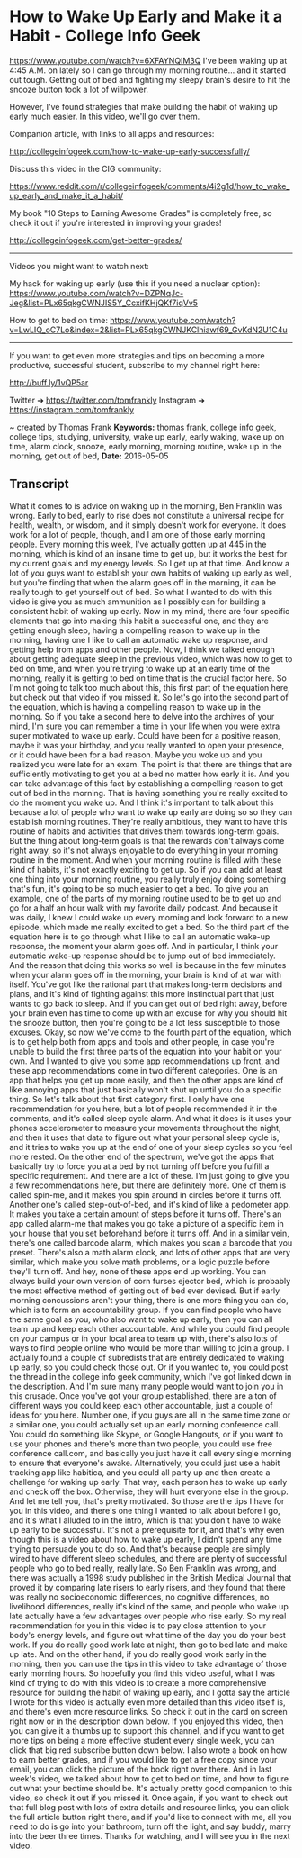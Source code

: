 # How to Wake Up Early and Make it a Habit - College Info Geek
https://www.youtube.com/watch?v=6XFAYNQIM3Q
I've been waking up at 4:45 A.M. on lately so I can go through my morning routine... and it started out tough. Getting out of bed and fighting my sleepy brain's desire to hit the snooze button took a lot of willpower.

However, I've found strategies that make building the habit of waking up early much easier. In this video, we'll go over them.

Companion article, with links to all apps and resources:

http://collegeinfogeek.com/how-to-wake-up-early-successfully/

Discuss this video in the CIG community:

https://www.reddit.com/r/collegeinfogeek/comments/4i2g1d/how_to_wake_up_early_and_make_it_a_habit/

My book "10 Steps to Earning Awesome Grades" is completely free, so check it out if you're interested in improving your grades!

http://collegeinfogeek.com/get-better-grades/

----------

Videos you might want to watch next:

My hack for waking up early (use this if you need a nuclear option): https://www.youtube.com/watch?v=DZPNqJc-Jeg&list=PLx65qkgCWNJIS5Y_CcxifKHjQKf7iqVv5

How to get to bed on time: https://www.youtube.com/watch?v=LwLIQ_oC7Lo&index=2&list=PLx65qkgCWNJKClhiawf69_GvKdN2U1C4u

----------

If you want to get even more strategies and tips on becoming a more productive, successful student, subscribe to my channel right here:

http://buff.ly/1vQP5ar

Twitter ➔ https://twitter.com/tomfrankly
Instagram ➔ https://instagram.com/tomfrankly

~ created by Thomas Frank
**Keywords:** thomas frank, college info geek, college tips, studying, university, wake up early, early waking, wake up on time, alarm clock, snooze, early morning, morning routine, wake up in the morning, get out of bed, 
**Date:** 2016-05-05

## Transcript
 What it comes to is advice on waking up in the morning, Ben Franklin was wrong. Early to bed, early to rise does not constitute a universal recipe for health, wealth, or wisdom, and it simply doesn't work for everyone. It does work for a lot of people, though, and I am one of those early morning people. Every morning this week, I've actually gotten up at 445 in the morning, which is kind of an insane time to get up, but it works the best for my current goals and my energy levels. So I get up at that time. And know a lot of you guys want to establish your own habits of waking up early as well, but you're finding that when the alarm goes off in the morning, it can be really tough to get yourself out of bed. So what I wanted to do with this video is give you as much ammunition as I possibly can for building a consistent habit of waking up early. Now in my mind, there are four specific elements that go into making this habit a successful one, and they are getting enough sleep, having a compelling reason to wake up in the morning, having one I like to call an automatic wake up response, and getting help from apps and other people. Now, I think we talked enough about getting adequate sleep in the previous video, which was how to get to bed on time, and when you're trying to wake up at an early time of the morning, really it is getting to bed on time that is the crucial factor here. So I'm not going to talk too much about this, this first part of the equation here, but check out that video if you missed it. So let's go into the second part of the equation, which is having a compelling reason to wake up in the morning. So if you take a second here to delve into the archives of your mind, I'm sure you can remember a time in your life when you were extra super motivated to wake up early. Could have been for a positive reason, maybe it was your birthday, and you really wanted to open your presence, or it could have been for a bad reason. Maybe you woke up and you realized you were late for an exam. The point is that there are things that are sufficiently motivating to get you at a bed no matter how early it is. And you can take advantage of this fact by establishing a compelling reason to get out of bed in the morning. That is having something you're really excited to do the moment you wake up. And I think it's important to talk about this because a lot of people who want to wake up early are doing so so they can establish morning routines. They're really ambitious, they want to have this routine of habits and activities that drives them towards long-term goals. But the thing about long-term goals is that the rewards don't always come right away, so it's not always enjoyable to do everything in your morning routine in the moment. And when your morning routine is filled with these kind of habits, it's not exactly exciting to get up. So if you can add at least one thing into your morning routine, you really truly enjoy doing something that's fun, it's going to be so much easier to get a bed. To give you an example, one of the parts of my morning routine used to be to get up and go for a half an hour walk with my favorite daily podcast. And because it was daily, I knew I could wake up every morning and look forward to a new episode, which made me really excited to get a bed. So the third part of the equation here is to go through what I like to call an automatic wake-up response, the moment your alarm goes off. And in particular, I think your automatic wake-up response should be to jump out of bed immediately. And the reason that doing this works so well is because in the few minutes when your alarm goes off in the morning, your brain is kind of at war with itself. You've got like the rational part that makes long-term decisions and plans, and it's kind of fighting against this more instinctual part that just wants to go back to sleep. And if you can get out of bed right away, before your brain even has time to come up with an excuse for why you should hit the snooze button, then you're going to be a lot less susceptible to those excuses. Okay, so now we've come to the fourth part of the equation, which is to get help both from apps and tools and other people, in case you're unable to build the first three parts of the equation into your habit on your own. And I wanted to give you some app recommendations up front, and these app recommendations come in two different categories. One is an app that helps you get up more easily, and then the other apps are kind of like annoying apps that just basically won't shut up until you do a specific thing. So let's talk about that first category first. I only have one recommendation for you here, but a lot of people recommended it in the comments, and it's called sleep cycle alarm. And what it does is it uses your phones accelerometer to measure your movements throughout the night, and then it uses that data to figure out what your personal sleep cycle is, and it tries to wake you up at the end of one of your sleep cycles so you feel more rested. On the other end of the spectrum, we've got the apps that basically try to force you at a bed by not turning off before you fulfill a specific requirement. And there are a lot of these. I'm just going to give you a few recommendations here, but there are definitely more. One of them is called spin-me, and it makes you spin around in circles before it turns off. Another one's called step-out-of-bed, and it's kind of like a pedometer app. It makes you take a certain amount of steps before it turns off. There's an app called alarm-me that makes you go take a picture of a specific item in your house that you set beforehand before it turns off. And in a similar vein, there's one called barcode alarm, which makes you scan a barcode that you preset. There's also a math alarm clock, and lots of other apps that are very similar, which make you solve math problems, or a logic puzzle before they'll turn off. And hey, none of these apps end up working. You can always build your own version of corn furses ejector bed, which is probably the most effective method of getting out of bed ever devised. But if early morning concussions aren't your thing, there is one more thing you can do, which is to form an accountability group. If you can find people who have the same goal as you, who also want to wake up early, then you can all team up and keep each other accountable. And while you could find people on your campus or in your local area to team up with, there's also lots of ways to find people online who would be more than willing to join a group. I actually found a couple of subredists that are entirely dedicated to waking up early, so you could check those out. Or if you wanted to, you could post the thread in the college info geek community, which I've got linked down in the description. And I'm sure many many people would want to join you in this crusade. Once you've got your group established, there are a ton of different ways you could keep each other accountable, just a couple of ideas for you here. Number one, if you guys are all in the same time zone or a similar one, you could actually set up an early morning conference call. You could do something like Skype, or Google Hangouts, or if you want to use your phones and there's more than two people, you could use free conference call.com, and basically you just have it call every single morning to ensure that everyone's awake. Alternatively, you could just use a habit tracking app like habitica, and you could all party up and then create a challenge for waking up early. That way, each person has to wake up early and check off the box. Otherwise, they will hurt everyone else in the group. And let me tell you, that's pretty motivated. So those are the tips I have for you in this video, and there's one thing I wanted to talk about before I go, and it's what I alluded to in the intro, which is that you don't have to wake up early to be successful. It's not a prerequisite for it, and that's why even though this is a video about how to wake up early, I didn't spend any time trying to persuade you to do so. And that's because people are simply wired to have different sleep schedules, and there are plenty of successful people who go to bed really, really late. So Ben Franklin was wrong, and there was actually a 1998 study published in the British Medical Journal that proved it by comparing late risers to early risers, and they found that there was really no socioeconomic differences, no cognitive differences, no livelihood differences, really it's kind of the same, and people who wake up late actually have a few advantages over people who rise early. So my real recommendation for you in this video is to pay close attention to your body's energy levels, and figure out what time of the day you do your best work. If you do really good work late at night, then go to bed late and make up late. And on the other hand, if you do really good work early in the morning, then you can use the tips in this video to take advantage of those early morning hours. So hopefully you find this video useful, what I was kind of trying to do with this video is to create a more comprehensive resource for building the habit of waking up early, and I gotta say the article I wrote for this video is actually even more detailed than this video itself is, and there's even more resource links. So check it out in the card on screen right now or in the description down below. If you enjoyed this video, then you can give it a thumbs up to support this channel, and if you want to get more tips on being a more effective student every single week, you can click that big red subscribe button down below. I also wrote a book on how to earn better grades, and if you would like to get a free copy since your email, you can click the picture of the book right over there. And in last week's video, we talked about how to get to bed on time, and how to figure out what your bedtime should be. It's actually pretty good companion to this video, so check it out if you missed it. Once again, if you want to check out that full blog post with lots of extra details and resource links, you can click the full article button right there, and if you'd like to connect with me, all you need to do is go into your bathroom, turn off the light, and say buddy, marry into the beer three times. Thanks for watching, and I will see you in the next video.
